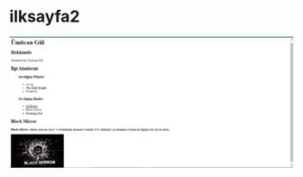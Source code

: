 # ilksayfa2

![ekran görünümü](https://github.com/umtcngl/ilksayfa2/blob/main/img/siteg%C3%B6r%C3%BCn%C3%BCm.PNG?raw=true)

